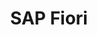 ---
layout: series
title: SAP Fiori
excerpt: "SAP Fiori Series: Language Handbook"
modified: 2019-06-19T17:00:00-00:00
categories: series
tags: [Fiori, UI5]
image:
  feature: /images/so-simple-sample-image-6.jpg
comments: true
share: true
series:
  - title: SAP Fiori and UI5 Introduction
    url: /articles/sap-fiori-and-ui5-introduction/
    excerpt: "SAP Fiori是为了给企业级应用带来更好的用户体验的一种设计语言。SAP Fiori通过基于用户角色和业务过程的设计原则简化了业务操作流程。"
    tags: [Fiori, UI5, SAP]
    image:
        feature: /images/fiori/mashheader-fiori.png

  - title: Fiori Development CI/CD
    url: /articles/sap-fiori-ci-cd/
    excerpt: "CI/CD for Fiori development"
    tags: [Fiori, Web IDE, CI/CD, SAP]
    image:
        vendor: gstatic
        feature: /prettyearth/assets/full/2083.jpg
        credit: Google Earth
        creditlink: https://earthview.withgoogle.com/yellowstone-national-park-united-states-2083

  - title: Developing Apps with SAP Fiori Elements
    url: /articles/developing-apps-with-sap-fiori-elements/
    excerpt: "How to do developing Fiori Apps with SAP Fiori Elements"
    tags: [Fiori, Web IDE, SAP]
    image:
        vendor: gstatic
        feature: /prettyearth/assets/full/2083.jpg
        credit: Google Earth
        creditlink: https://earthview.withgoogle.com/yellowstone-national-park-united-states-2083

---